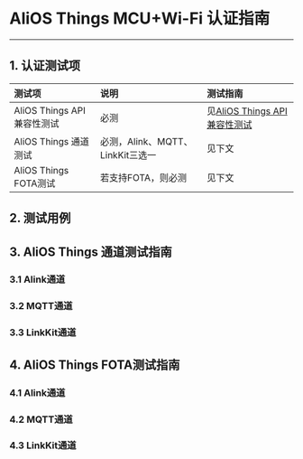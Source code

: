 # AliOS Things MCU+Wi-Fi 认证指南

---

## 1. 认证测试项

| 测试项 | 说明 | 测试指南 |
| :--- | :--- | :--- |
| AliOS Things API兼容性测试 | 必测 | 见[AliOS Things API兼容性测试](/certificate_manual/certificate_manual_api.md) |
| AliOS Things 通道测试 | 必测，Alink、MQTT、LinkKit三选一 | 见下文 |
| AliOS Things FOTA测试 | 若支持FOTA，则必测 | 见下文 |

## 2. 测试用例

## 3. AliOS Things 通道测试指南

### 3.1 Alink通道

### 3.2 MQTT通道

### 3.3 LinkKit通道

## 4. AliOS Things FOTA测试指南

### 4.1 Alink通道

### 4.2 MQTT通道

### 4.3 LinkKit通道



